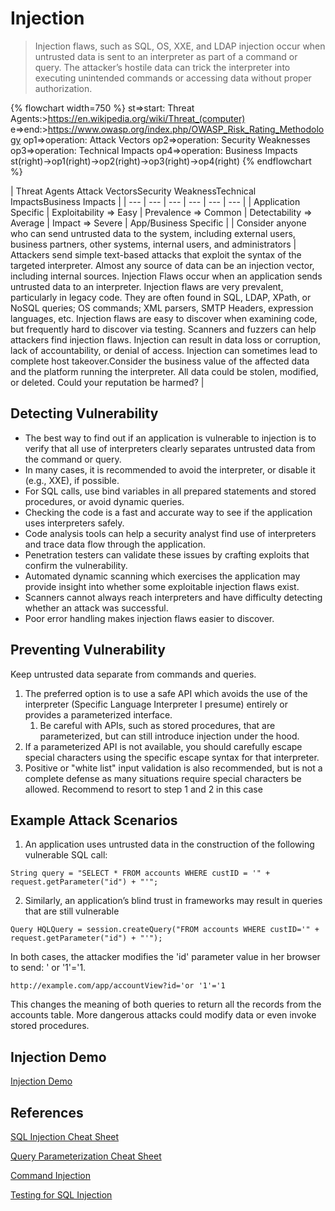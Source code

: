 # Injection

> Injection flaws, such as SQL, OS, XXE, and LDAP injection occur when untrusted data is sent to an interpreter as part of a command or query. The attacker’s hostile data can trick the interpreter into executing unintended commands or accessing data without proper authorization.

{% flowchart width=750 %}
st=>start: Threat Agents:>https://en.wikipedia.org/wiki/Threat_(computer)
e=>end:>https://www.owasp.org/index.php/OWASP_Risk_Rating_Methodology
op1=>operation: Attack Vectors
op2=>operation: Security Weaknesses
op3=>operation: Technical Impacts
op4=>operation: Business Impacts
st(right)->op1(right)->op2(right)->op3(right)->op4(right)
{% endflowchart %}

| Threat Agents <td>Attack Vectors</td><td colspan="2">Security Weakness</td><td>Technical Impacts</td><td>Business Impacts</td> |
| --- | --- | --- | --- | --- | --- |
| Application Specific | Exploitability => Easy | Prevalence => Common | Detectability => Average | Impact => Severe | App/Business Specific |
| Consider anyone who can send untrusted data to the system, including external users, business partners, other systems, internal users, and administrators | Attackers send simple text-based attacks that exploit the syntax of the targeted interpreter. Almost any source of data can be an injection vector, including internal sources. <td colspan="2">Injection Flaws occur when an application sends untrusted data to an interpreter. Injection flaws are very prevalent, particularly in legacy code.  They are often found in SQL, LDAP, XPath, or NoSQL queries; OS commands; XML parsers, SMTP Headers, expression languages, etc. Injection flaws are easy to discover when examining code, but frequently hard to discover via testing. Scanners and fuzzers can help attackers find injection flaws.</td> <td>Injection can result in data loss or corruption, lack of accountability, or denial of access. Injection can sometimes lead to complete host takeover.</td><td>Consider the business value of the affected data and the platform running the interpreter. All data could be stolen, modified, or deleted.  Could your reputation be harmed?</td> |

## Detecting Vulnerability

* The best way to find out if an application is vulnerable to injection is to verify that all use of interpreters clearly separates untrusted data from the command or query.
* In many cases, it is recommended to avoid the interpreter, or disable it (e.g., XXE), if possible.
* For SQL calls, use bind variables in all prepared statements and stored procedures, or avoid dynamic queries.
* Checking the code is a fast and accurate way to see if the application uses interpreters safely.
* Code analysis tools can help a security analyst find use of interpreters and trace data flow through the application.
* Penetration testers can validate these issues by crafting exploits that confirm the vulnerability.
* Automated dynamic scanning which exercises the application may provide insight into whether some exploitable injection flaws exist.
* Scanners cannot always reach interpreters and have difficulty detecting whether an attack was successful.
* Poor error handling makes injection flaws easier to discover.

## Preventing Vulnerability

Keep untrusted data separate from commands and queries.

1. The preferred option is to use a safe API which avoids the use of the interpreter (Specific Language Interpreter I presume) entirely or provides a parameterized interface.
    1. Be careful with APIs, such as stored procedures, that are parameterized, but can still introduce injection under the hood.
2. If a parameterized API is not available, you should carefully escape special characters using the specific escape syntax for that interpreter.
3. Positive or "white list" input validation is also recommended, but is not a complete defense as many situations require special characters be allowed. Recommend to resort to step 1 and 2 in this case

## Example Attack Scenarios

1. An application uses untrusted data in the construction of the following vulnerable SQL call:

`String query = "SELECT * FROM accounts WHERE custID = '" + request.getParameter("id") + "'";`

2. Similarly, an application’s blind trust in frameworks may result in queries that are still vulnerable

`Query HQLQuery = session.createQuery("FROM accounts WHERE custID='" + request.getParameter("id") + "'");`

In both cases, the attacker modifies the 'id' parameter value in her browser to send:  ' or '1'='1.

`http://example.com/app/accountView?id='or '1'='1`

This changes the meaning of both queries to return all the records from the accounts table.
More dangerous attacks could modify data or even invoke stored procedures.

## Injection Demo

[Injection Demo](https://www.codebashing.com/sql_demo)

## References

[SQL Injection Cheat Sheet](https://www.owasp.org/index.php/SQL_Injection_Prevention_Cheat_Sheet)

[Query Parameterization Cheat Sheet](https://www.owasp.org/index.php/SQL_Injection_Prevention_Cheat_Sheet)

[Command Injection](https://www.owasp.org/index.php/Command_Injection)

[Testing for SQL Injection](https://www.owasp.org/index.php/Testing_for_SQL_Injection_(OTG-INPVAL-005))

